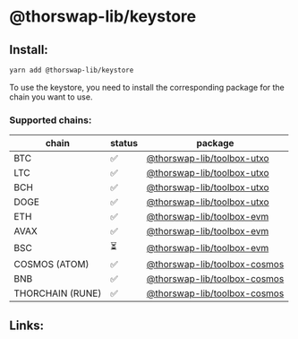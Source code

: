 # @thorswap-lib/keystore

## Install:

```bash
yarn add @thorswap-lib/keystore
```

To use the keystore, you need to install the corresponding package for the chain you want to use.

### Supported chains:

| chain            | status | package                                                     |
| ---------------- | ------ | ----------------------------------------------------------- |
| BTC              | ✅     | [@thorswap-lib/toolbox-utxo](../toolbox-utxo/README.md)     |
| LTC              | ✅     | [@thorswap-lib/toolbox-utxo](../toolbox-utxo/README.md)     |
| BCH              | ✅     | [@thorswap-lib/toolbox-utxo](../toolbox-utxo/README.md)     |
| DOGE             | ✅     | [@thorswap-lib/toolbox-utxo](../toolbox-utxo/README.md)     |
| ETH              | ✅     | [@thorswap-lib/toolbox-evm](../toolbox-evm/README.md)       |
| AVAX             | ✅     | [@thorswap-lib/toolbox-evm](../toolbox-evm/README.md)       |
| BSC              | ⏳     | [@thorswap-lib/toolbox-evm](../toolbox-evm/README.md)       |
| COSMOS (ATOM)    | ✅     | [@thorswap-lib/toolbox-cosmos](../toolbox-cosmos/README.md) |
| BNB              | ✅     | [@thorswap-lib/toolbox-cosmos](../toolbox-cosmos/README.md) |
| THORCHAIN (RUNE) | ✅     | [@thorswap-lib/toolbox-cosmos](../toolbox-cosmos/README.md) |

## Links:
